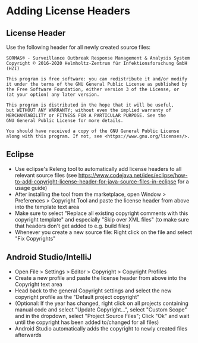 # Adding License Headers

## License Header
Use the following header for all newly created source files:

```
SORMAS® - Surveillance Outbreak Response Management & Analysis System
Copyright © 2016-2020 Helmholtz-Zentrum für Infektionsforschung GmbH (HZI)

This program is free software: you can redistribute it and/or modify
it under the terms of the GNU General Public License as published by
the Free Software Foundation, either version 3 of the License, or
(at your option) any later version.

This program is distributed in the hope that it will be useful,
but WITHOUT ANY WARRANTY; without even the implied warranty of
MERCHANTABILITY or FITNESS FOR A PARTICULAR PURPOSE. See the
GNU General Public License for more details.

You should have received a copy of the GNU General Public License
along with this program. If not, see <https://www.gnu.org/licenses/>.
```

## Eclipse
- Use eclipse's Releng tool to automatically add license headers to all relevant source files (see https://www.codejava.net/ides/eclipse/how-to-add-copyright-license-header-for-java-source-files-in-eclipse for a usage guide)
- After installing the tool from the marketplace, open Window > Preferences > Copyright Tool and paste the license header from above into the template text area
- Make sure to select "Replace all existing copyright comments with this copyright template" and especially "Skip over XML files" (to make sure that headers don't get added to e.g. build files)
- Whenever you create a new source file: Right click on the file and select "Fix Copyrights"

## Android Studio/IntelliJ
- Open File > Settings > Editor > Copyright > Copyright Profiles
- Create a new profile and paste the license header from above into the Copyright text area
- Head back to the general Copyright settings and select the new copyright profile as the "Default project copyright"
- (Optional: If the year has changed, right click on all projects containing manual code and select "Update Copyright...", select "Custom Scope" and in the dropdown, select "Project Source Files"; Click "Ok" and wait until the copyright has been added to/changed for all files)
- Android Studio automatically adds the copyright to newly created files afterwards

